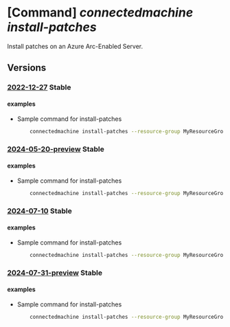 # [Command] _connectedmachine install-patches_

Install patches on an Azure Arc-Enabled Server.

## Versions

### [2022-12-27](/Resources/mgmt-plane/L3N1YnNjcmlwdGlvbnMve30vcmVzb3VyY2Vncm91cHMve30vcHJvdmlkZXJzL21pY3Jvc29mdC5oeWJyaWRjb21wdXRlL21hY2hpbmVzL3t9L2luc3RhbGxwYXRjaGVz/2022-12-27.xml) **Stable**

<!-- mgmt-plane /subscriptions/{}/resourcegroups/{}/providers/microsoft.hybridcompute/machines/{}/installpatches 2022-12-27 -->

#### examples

- Sample command for install-patches
    ```bash
        connectedmachine install-patches --resource-group MyResourceGroup --name MyMachine --maximum-duration PT4H --reboot-setting IfRequired --windows-parameters "{"classificationsToInclude": ["Critical", "Security"]}"
    ```

### [2024-05-20-preview](/Resources/mgmt-plane/L3N1YnNjcmlwdGlvbnMve30vcmVzb3VyY2Vncm91cHMve30vcHJvdmlkZXJzL21pY3Jvc29mdC5oeWJyaWRjb21wdXRlL21hY2hpbmVzL3t9L2luc3RhbGxwYXRjaGVz/2024-05-20-preview.xml) **Stable**

<!-- mgmt-plane /subscriptions/{}/resourcegroups/{}/providers/microsoft.hybridcompute/machines/{}/installpatches 2024-05-20-preview -->

#### examples

- Sample command for install-patches
    ```bash
        connectedmachine install-patches --resource-group MyResourceGroup --name MyMachine --maximum-duration PT4H --reboot-setting IfRequired --windows-parameters "{"classificationsToInclude": ["Critical", "Security"]}"
    ```

### [2024-07-10](/Resources/mgmt-plane/L3N1YnNjcmlwdGlvbnMve30vcmVzb3VyY2Vncm91cHMve30vcHJvdmlkZXJzL21pY3Jvc29mdC5oeWJyaWRjb21wdXRlL21hY2hpbmVzL3t9L2luc3RhbGxwYXRjaGVz/2024-07-10.xml) **Stable**

<!-- mgmt-plane /subscriptions/{}/resourcegroups/{}/providers/microsoft.hybridcompute/machines/{}/installpatches 2024-07-10 -->

#### examples

- Sample command for install-patches
    ```bash
        connectedmachine install-patches --resource-group MyResourceGroup --name MyMachine --maximum-duration PT4H --reboot-setting IfRequired --windows-parameters "{"classificationsToInclude": ["Critical", "Security"]}"
    ```

### [2024-07-31-preview](/Resources/mgmt-plane/L3N1YnNjcmlwdGlvbnMve30vcmVzb3VyY2Vncm91cHMve30vcHJvdmlkZXJzL21pY3Jvc29mdC5oeWJyaWRjb21wdXRlL21hY2hpbmVzL3t9L2luc3RhbGxwYXRjaGVz/2024-07-31-preview.xml) **Stable**

<!-- mgmt-plane /subscriptions/{}/resourcegroups/{}/providers/microsoft.hybridcompute/machines/{}/installpatches 2024-07-31-preview -->

#### examples

- Sample command for install-patches
    ```bash
        connectedmachine install-patches --resource-group MyResourceGroup --name MyMachine --maximum-duration PT4H --reboot-setting IfRequired --windows-parameters "{"classificationsToInclude": ["Critical", "Security"]}"
    ```
